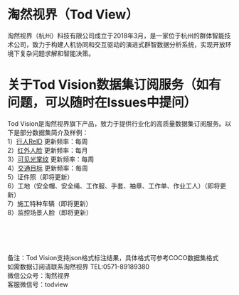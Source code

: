 # 淘然视界（Tod View）
淘然视界（杭州）科技有限公司成立于2018年3月，是一家位于杭州的群体智能技术公司，致力于构建人机协同和交互驱动的演进式群智数据分析系统，实现开放环境下复杂问题求解和智能决策。<br>
# 关于Tod Vision数据集订阅服务（如有问题，可以随时在Issues中提问）
Tod Vision是淘然视界旗下产品，致力于提供行业化的高质量数据集订阅服务。以下是部分数据集简介及样例：<br>
1）<a href="https://github.com/tubceanhlj/tod-ReID">行人ReID</a> 更新频率：每周<br>
2）<a href="https://github.com/tubceanhlj/tod-ifface">红外人脸</a> 更新频率：每月<br>
3）<a href="https://github.com/tubceanhlj/tod-palm">可见光掌纹</a> 更新频率：每周<br>
4）<a href="https://github.com/cmhu/Traffic-target-detection">交通目标</a> 更新频率：每周<br>
5）证件照（即将更新）<br>
6）工地（安全帽、安全绳、工作服、手套、袖章、工作单、作业工人）（即将更新）<br>
7）施工特种车辆（即将更新）<br>
8）监控场景人脸（即将更新）<br>
<br><br><br><br>

备注：Tod Vision支持json格式标注结果，具体格式可参考COCO数据集格式<br> 
如需数据订阅请联系淘然视界 TEL:0571-89189380<br> 
微信公众号：淘然视界<br> 
客服微信号：todview<br> 
